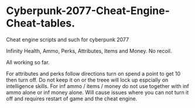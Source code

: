 # Cyberpunk-2077-Cheat-Engine-Cheat-tables.
Cheat engine scripts and such for cyberpunk 2077



Infinity Health, Ammo, Perks, Attributes, Items and Money. No recoil.

All working so far.

For attributes and perks follow directions turn on spend a point to get 10 then turn off. Do not keep it on or the treee will lock up espcially on intelligence skills. 
For inf ammo / items / money do not use together with inf ammo alone or inf money alone. Will cause issues where you can not turn it off and requires restart of game and the cheat engine. 


